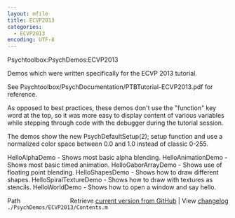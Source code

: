 ```yaml
---
layout: mfile
title: ECVP2013
categories:
  - ECVP2013
encoding: UTF-8
---
```


Psychtoolbox:PsychDemos:ECVP2013

Demos which were written specifically for the ECVP 2013 tutorial.

See Psychtoolbox/PsychDocumentation/PTBTutorial-ECVP2013.pdf for
reference.

As opposed to best practices, these demos don't use the "function" key
word at the top, so it was more easy to display content of various
variables while stepping through code with the debugger during the
tutorial session.

The demos show the new PsychDefaultSetup(2); setup function and use a
normalized color space between 0.0 and 1.0 instead of classic 0-255.


HelloAlphaDemo              - Shows most basic alpha blending.
HelloAnimationDemo          - Shows most basic timed animation.
HelloGaborArrayDemo         - Shows use of floating point blending.
HelloShapesDemo             - Shows how to draw different shapes.
HelloSpiralTextureDemo      - Shows how to draw with textures as stencils.
HelloWorldDemo              - Shows how to open a window and say hello.


<div class="code_header" style="text-align:right;">
  <span style="float:left;">Path&nbsp;&nbsp;</span> <span class="counter">Retrieve <a href=
  "https://raw.github.com/Psychtoolbox-3/Psychtoolbox-3/beta/./PsychDemos/ECVP2013/Contents.m">current version from GitHub</a> | View <a href=
  "https://github.com/Psychtoolbox-3/Psychtoolbox-3/commits/beta/./PsychDemos/ECVP2013/Contents.m">changelog</a></span>
</div>
<div class="code">
  <code>./PsychDemos/ECVP2013/Contents.m</code>
</div>
